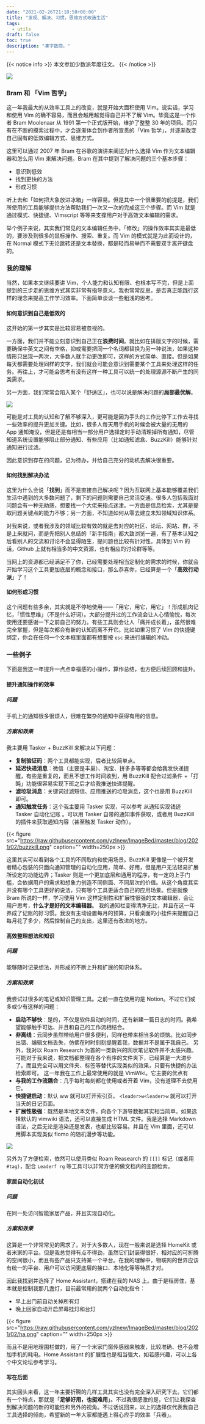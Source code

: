 ```yaml
---
date: "2021-02-26T21:18:58+08:00"
title: "发现、解决、习惯，思维方式改造生活"
tags:
  - utils
draft: false
toc: true
description: "凑字数攒。"
---
```


{{< notice info >}}
本文参加少数派年度征文。
{{< /notice >}}

![](https://raw.githubusercontent.com/yzlnew/ImageBed/master/blog/2021/02/3_steps.png)

### Bram 和 「Vim 哲学」

这一年我最大的从效率工具上的改变，就是开始大面积使用 Vim。说实话，学习和使用 Vim 的确不容易，而且会越用越觉得自己并不了解 Vim。毕竟这是一个作者 Bram Moolenaar 从 1991 第一个正式版开始，维护了整整 30 年的项目。而只有在不断的摸索过程中，才会逐渐体会到作者所宣贯的「Vim 哲学」，并逐渐改变自己固有的低效编辑方式、思维方式。

这里可以通过 2007 年 Bram 在谷歌的演讲来阐述为什么选择 Vim 作为文本编辑器和怎么用 Vim 来解决问题。Bram 在其中提到了解决问题的三个基本步骤：
- 意识到低效
- 找到更快的方法
- 形成习惯

听上去和「如何把大象放进冰箱」一样容易。但是其中一个很重要的前提是，我们所使用的工具能够提供方法帮助我们一次又一次的完成这三个步骤。而 Vim 就是通过模式、快捷键、Vimscript 等等来支撑用户对于高效文本编辑的需求。

举个例子来说，其实我们常见的文本编辑任务中，「修改」的操作效率其实是最低的，要涉及到很多的鼠标操作、搜索、重复。而 Vim 的模式就是为此而设计的，在 Normal 模式下无论跳转还是文本替换，都是轻而易举而不需要双手离开键盘的。

### 我的理解

当然，如果本文继续要讲 Vim，个人能力和认知有限、也根本写不完，但是上面提到的三步走的思维方式其实非常有指导意义。我也常常反思，是否真正能践行这样的理念来提高工作学习效率。下面简单谈谈一些粗浅的思考。

#### 如何意识到自己是低效的

这开始的第一步其实是比较容易被忽视的。

一方面，我们并不能立刻意识到自己正在**浪费时间**。就比如在排版文字的时候，需要确保中英文之间有空格，抑或需要把同一个名词都替换为另一种说法，如果这种情形只出现一两次，大多数人就手动更改即可，这样的方式简单、直接。但是如果每天都需要处理同样的文字，我们就会可能会意识到需要某个工具来处理这样的任务。再往上，才可能会思考有没有这样一种工具可以统一的处理源源不断产生的同类需求。

另一方面，我们常常会陷入某个「舒适区」，也可以说是解决问题的**局部最优解**。

![](https://raw.githubusercontent.com/yzlnew/ImageBed/master/blog/2021/02/local.png)

可能是对工具的认知和了解不够深入，更可能是因为手头的工作比停下工作去寻找一些效率的提升更加关键。比如，很多人每天用手机的时候会被大量的无用的 App 通知淹没，但是还是有相当一部分用户选择定时手动清理掉所有通知，尽管知道系统设置能够阻止部分通知、有些应用（比如通知滤盒、BuzzKill）能够针对通知进行过滤。

因此意识到存在的问题，记为待办，并给自己充分的动机去解决很重要。

#### 如何找到解决办法

这里为什么会说「**找到**」而不是直接自己解决呢？因为互联网上基本能够覆盖我们生活中遇到的大多数问题了，剩下的问题则需要自己灵活变通。很多人包括我面对问题会有一种无助感，想要找一个大佬来指点迷津。一方面是信息检索，尤其是提取问题关键点的能力不够；另一方面，不知道如何从零去建立未知领域知识体系。

对我来说，或者我涉及的领域比较有效的就是去对应的社区、论坛、网站、群，不是上来就问，而是先把别人总结的「新手指南」都大致浏览一遍，有了基本认知之后看别人的交流和讨论不会显得陌生，提问题也比较有针对性。具体到 Vim 的话，Github 上就有相当多的中文资源，也有相应的讨论群等等。

当网上的资源都已经满足不了你，已经需要处理相当定制化的需求的时候，你就会开始学习这个工具更加底层的概念和接口，那么恭喜你，已经算是一个「**高效行动派**」了！

#### 如何形成习惯

这个问题有些多余，其实就是不停地使用——「用它，用它，用它」！形成肌肉记忆，「惯性思维」（不是什么好词）。大部分提升过的工作流会让人心情愉悦，每次使用还要感谢一下之前自己的努力。有些工具则会让人「痛并成长着」，虽然很难完全掌握，但是每次都会有新的认知而离不开它。比如如果习惯了 Vim 的快捷键绑定，你会在任何一个文本框里面都有想要按 `esc` 来进行编辑的冲动。

### 一些例子

下面是我这一年提升一点点幸福感的小操作，算作总结，也方便后续回顾和提升。

#### 提升通知操作的效率

##### 问题

手机上的通知很多很烦人，很难在繁杂的通知中获得有用的信息。

##### 方案和效果

我主要用 Tasker + BuzzKill 来解决以下问题：

- **复制验证码**：两个工具都能实现，后者比较简单点。
- **延迟快递消息**：微信（主要是丰巢）、淘宝、拼多多等等都会给我发快递提醒，有些是重复的，而且不想工作时间收到，用 BuzzKill 配合过滤条件 +「打盹」功能很容易实现下班之后才给我推送快递提醒。
- **滤垃圾消息**：关键词过滤短信、应用推送的垃圾消息，这个也是用 BuzzKill 即可。
- **通知触发任务**：这个我主要用 Tasker 实现，可以参考 从通知实现钱迹 Tasker 自动化记账 。可以用 Tasker 自带的通知事件获取，或者用 BuzzKill 的插件来获取通知内容（甚至触发 Tasker 动作）。

{{< figure src="https://raw.githubusercontent.com/yzlnew/ImageBed/master/blog/2021/02/buzzkill.png" caption="" width=250px >}}

这里其实可以看到各个工具的不同取向和使用场景。BuzzKill 更像是一个被开发者精心包装的只面向通知管理的自动化应用，简单、好用，但是用户无法轻易扩展所设定的功能边界；Tasker 则是一个更加底层和通用的程序，有一定的上手门槛，会依据用户的需求和想象力创造不同侧面、不同层次的价值。从这个角度其实并没有哪个工具更好的说法，只有哪个工具更适合自己的应用场景。但是就像 Bram 所说的一样，学习使用 Vim 这样定制性和扩展性很强的文本编辑器，会让用户思考，**什么才是好的文本编辑器**。
我的通知栏变得清净无比，并且在这一年养成了记账的好习惯。我没有主动设置每月的预算，只看桌面的小挂件来提醒自己每月花了多少，然后控制自己的支出，这里还有改进的地方。

#### 高效整理想法和知识

##### 问题

能够随时记录想法，并形成的不断上升和扩展的知识体系。

##### 方案和效果

我尝试过很多的笔记或知识管理工具。之前一直在使用的是 Notion。不过它们或多或少有这样的问题：

- **启动不够快**：是的，不仅是软件启动的时间，还有新建一篇日志的时间。我希望能够触手可达、并且和自己的工作流相结合。
- **非离线**：云同步虽然带给用户很多便利，同样也带来相当多的烦恼。比如同步出错、编辑文档丢失，仿佛在时时刻刻提醒着我，数据并不是属于我自己。
另外，我对以 Roam Research 为首的一类新兴的网状笔记软件并不太感兴趣。可能对于我来说，把文档都整理在各个有序的文件夹下，已经算是一大进步了。而且完全可以用文件夹、标签等替代实现类似的效果，只要有快捷的办法检索即可。
这一年我在工作上最常使用的就是 VimWiki。它主要的优点有
- **与我的工作流耦合**：几乎每时每刻都在使用或者开着 Vim，没有道理不去使用它。
- **快捷键启动**：默认 <leader>ww 就可以打开索引页， `<leader>w<leader>w` 就可以打开当天的日记页面。
- **扩展性极强**：既然是本地文本文件，向各个下游导数据其实相当简单。如果选择默认的 vimwiki 语法，还可以直接生成 HTML 文件。我是选择 Markdown 语法，之后无论是渲染还是发表，也都比较容易。并且在 Vim 里面，还可以用脚本实现类似 flomo 的随机漫步等功能。

![](https://raw.githubusercontent.com/yzlnew/ImageBed/master/blog/2021/02/vimwiki.png)

另外为了方便检索，依然可以使用类似 Roam Reasearch 的 `[[]]` 标记（或者用 `#tag`），配合 `Leaderf rg` 等工具可以非常方便的做文档内的主题检索。

#### 家居自动化初试

##### 问题

在同一处访问智能家居产品，并且实现自动化。

##### 方案和效果

这算是一个非常常见的需求了。对于大多数人，现在一般来说是选择 HomeKit 或者米家的平台。但是我总觉得有点不得劲，虽然它们封装得很好，相对应的可折腾的空间很小，而且有些产品只支持某一个平台。在我的理解中，物联网的世界应该有统一的平台、用户可以访问更底层的接口、本地化等等特质才对。

因此我找到并选择了 Home Assistant，搭建在我的 NAS 上。由于是租房住，基本就是控制我那几盏灯，目前最常用的就两个自动化指令：

- 早上出门前自动关掉所有灯
- 晚上回家自动开启屏幕挂灯和台灯

{{< figure src="https://raw.githubusercontent.com/yzlnew/ImageBed/master/blog/2021/02/ha.png" caption="" width=250px >}}

而且不是用地理围栏做的，用了一个米家门窗传感器来触发，比较准确、也不会增加手机的耗电。Home Assistant 的扩展性也是相当强大，如若感兴趣，可以上各个中文论坛参考学习。

#### 写在后面

其实回头来看，这一年主要折腾的几样工具其实也没有完全深入研究下去。它们都有一个特点，那就是「**足够好用，也挺难用**」。不过我很感激的是，它们让我探查到解决问题的新的可能性和另外的视角。不过话说回来，以上的选择仅代表我自己工具选择的倾向，希望新的一年大家都能遇上得心应手的效率「兵器」。
